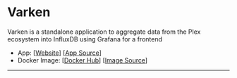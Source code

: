 # Varken

Varken is a standalone application to aggregate data from the Plex ecosystem into InfluxDB using Grafana for a frontend

- App: [[Website](http://apps-website)] [[App Source](https://github.com/Boerderij/Varken)]
- Docker Image: [[Docker Hub](https://hub.docker.com/)] [[Image Source](https://hub.docker.com/r/boerderij/varken/dockerfile)]

---
